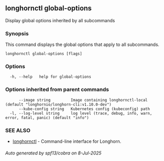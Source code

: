 ## longhornctl global-options

Display global options inherited by all subcommands

### Synopsis

This command displays the global options that apply to all subcommands.

```
longhornctl global-options [flags]
```

### Options

```
  -h, --help   help for global-options
```

### Options inherited from parent commands

```
      --image string         Image containing longhornctl-local (default "longhornio/longhorn-cli:v1.10.0-dev")
      --kube-config string   Kubernetes config (kubeconfig) path
  -l, --log-level string     log level (trace, debug, info, warn, error, fatal, panic) (default "info")
```

### SEE ALSO

* [longhornctl](longhornctl.md)	 - Command-line interface for Longhorn.

###### Auto generated by spf13/cobra on 8-Jul-2025
